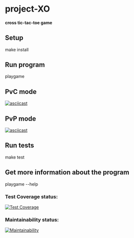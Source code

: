 # project-XO

#### cross tic-tac-toe game

## Setup

make install

## Run program

playgame

## PvC mode

[![asciicast](https://asciinema.org/a/2DmJfWa3PPv3m53oimjTdQE9F.svg)](https://asciinema.org/a/2DmJfWa3PPv3m53oimjTdQE9F)

## PvP mode

[![asciicast](https://asciinema.org/a/071xf4RioRV6Xc79qqVanK3sN.svg)](https://asciinema.org/a/071xf4RioRV6Xc79qqVanK3sN)

## Run tests

make test

## Get more information about the program

playgame --help

### Test Coverage status:

[![Test Coverage](https://api.codeclimate.com/v1/badges/81f85b476ca9a59f76e8/test_coverage)](https://codeclimate.com/github/AndrewNikitin127/project-XO/test_coverage)

### Maintainability status:

[![Maintainability](https://api.codeclimate.com/v1/badges/81f85b476ca9a59f76e8/maintainability)](https://codeclimate.com/github/AndrewNikitin127/project-XO/maintainability)




